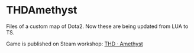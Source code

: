 # THDAmethyst

Files of a custom map of Dota2. Now these are being updated from LUA to TS.

Game is published on Steam workshop: [THD · Amethyst](https://steamcommunity.com/sharedfiles/filedetails/?id=3431291576)

